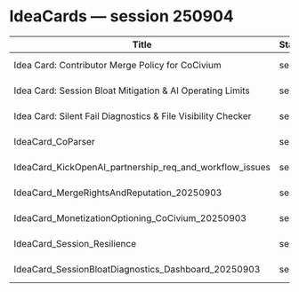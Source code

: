# IdeaCards — session 250904

| Title | Status | Priority | Tags | Created | File |
|---|---|---|---|---|---|
| Idea Card: Contributor Merge Policy for CoCivium | seed | normal |  | 2025-09-04 | $rel |
| Idea Card: Session Bloat Mitigation & AI Operating Limits | seed | normal |  | 2025-09-04 | $rel |
| Idea Card: Silent Fail Diagnostics & File Visibility Checker | seed | normal |  | 2025-09-04 | $rel |
| IdeaCard_CoParser | seed | normal |  | 2025-09-04 | $rel |
| IdeaCard_KickOpenAI_partnership_req_and_workflow_issues | seed | normal |  | 2025-09-04 | $rel |
| IdeaCard_MergeRightsAndReputation_20250903 | seed | normal |  | 2025-09-04 | $rel |
| IdeaCard_MonetizationOptioning_CoCivium_20250903 | seed | normal |  | 2025-09-04 | $rel |
| IdeaCard_Session_Resilience | seed | normal |  | 2025-09-04 | $rel |
| IdeaCard_SessionBloatDiagnostics_Dashboard_20250903 | seed | normal |  | 2025-09-04 | $rel |
